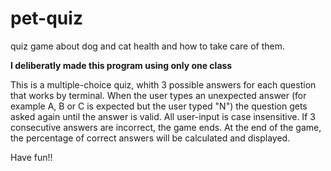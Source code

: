 # pet-quiz
quiz game about dog and cat health and how to take care of them.

**I deliberatly made this program using only one class**

This is a multiple-choice quiz, whith 3 possible answers for each question that works by terminal. 
When the user types an unexpected answer (for example A, B or C is expected but the user typed "N") the question gets asked again until the answer is valid.
All user-input is case insensitive.
If 3 consecutive answers are incorrect, the game ends. 
At the end of the game, the percentage of correct answers will be calculated and displayed.

Have fun!!
